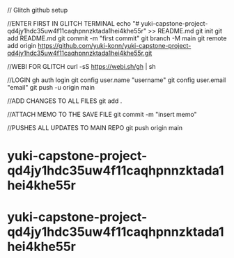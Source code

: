 // Glitch github setup

//ENTER FIRST IN GLITCH TERMINAL
echo "# yuki-capstone-project-qd4jy1hdc35uw4f11caqhpnnzktada1hei4khe55r" >> README.md
git init
git add README.md
git commit -m "first commit"
git branch -M main
git remote add origin https://github.com/yuki-konn/yuki-capstone-project-qd4jy1hdc35uw4f11caqhpnnzktada1hei4khe55r.git

//WEBI FOR GLITCH
curl -sS https://webi.sh/gh | sh

//LOGIN
gh auth login
git config user.name "username"
git config user.email "email"
git push -u origin main

//ADD CHANGES TO ALL FILES
git add .

//ATTACH MEMO TO THE SAVE FILE
git commit -m "insert memo"

//PUSHES ALL UPDATES TO MAIN REPO
git push origin main
# yuki-capstone-project-qd4jy1hdc35uw4f11caqhpnnzktada1hei4khe55r
# yuki-capstone-project-qd4jy1hdc35uw4f11caqhpnnzktada1hei4khe55r
